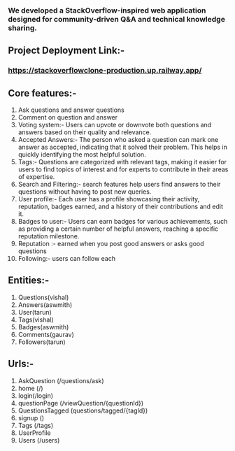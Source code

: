 ### We developed a StackOverflow-inspired web application designed for community-driven Q&A and technical knowledge sharing.
## Project Deployment Link:-
### https://stackoverflowclone-production.up.railway.app/

## Core features:- 
1. Ask questions and answer questions
2. Comment on question and answer
3. Voting system:- Users can upvote or downvote both questions and answers based on their quality and relevance.
4. Accepted Answers:- The person who asked a question can mark one answer as accepted, indicating that it solved their problem. This helps in quickly identifying the most helpful solution.
5. Tags:- Questions are categorized with relevant tags, making it easier for users to find topics of interest and for experts to contribute in their areas of expertise.
6. Search and Filtering:- search features help users find answers to their questions without having to post new queries.
7. User profile:- Each user has a profile showcasing their activity, reputation, badges earned, and a history of their contributions and edit it.
8. Badges to user:- Users can earn badges for various achievements, such as providing a certain number of helpful answers, reaching a specific reputation milestone.
9. Reputation :- earned when you post good answers or asks good questions 
10. Following:- users can follow each 

## Entities:-
1. Questions(vishal)
2. Answers(aswmith)
3. User(tarun)
4. Tags(vishal)
5. Badges(aswmith)
6. Comments(gaurav)
7. Followers(tarun)

## Urls:-
1. AskQuestion (/questions/ask) 
2. home (/)
3. login(/login)
4. questionPage (/viewQuestion/{questionId})
5. QuestionsTagged (questions/tagged/{tagId})
6. signup ()
7. Tags (/tags)
8. UserProfile
9. Users  (/users)
